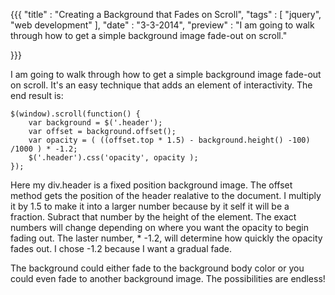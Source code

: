 {{{
    "title"    : "Creating a Background that Fades on Scroll",
    "tags"     : [ "jquery", "web development" ],
    "date"     : "3-3-2014",
    "preview"  : "I am going to walk through how to get a simple background image fade-out on scroll."

}}}

I am going to walk through how to get a simple background image fade-out on scroll. It's an easy technique that adds an element of interactivity. The end result is:


    $(window).scroll(function() {
        var background = $('.header');    
        var offset = background.offset();  
        var opacity = ( ((offset.top * 1.5) - background.height() -100) /1000 ) * -1.2;
        $('.header').css('opacity', opacity );
    });

Here my div.header is a fixed position background image. The offset method gets the position of the header realative to the document. I multiply it by 1.5 to make it into a larger number because by it self it will be a fraction. Subract that number by the height of the element. The exact numbers will change depending on where you want the opacity to begin fading out. The laster number, * -1.2, will determine how quickly the opacity fades out. I chose -1.2 because I want a gradual fade.

The background could either fade to the background body color or you could even fade to another background image. The possibilities are endless!

